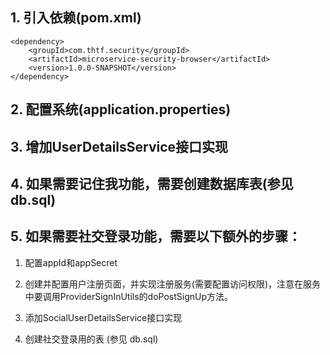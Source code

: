 ## 1. 引入依赖(pom.xml)
```
<dependency>
	<groupId>com.thtf.security</groupId>
	<artifactId>microservice-security-browser</artifactId>
	<version>1.0.0-SNAPSHOT</version>
</dependency>
```


## 2. 配置系统(application.properties)

## 3. 增加UserDetailsService接口实现

## 4. 如果需要记住我功能，需要创建数据库表(参见 db.sql)

## 5. 如果需要社交登录功能，需要以下额外的步骤：

   1. 配置appId和appSecret
   
   2. 创建并配置用户注册页面，并实现注册服务(需要配置访问权限)，注意在服务中要调用ProviderSignInUtils的doPostSignUp方法。
   
   3. 添加SocialUserDetailsService接口实现
   
   4. 创建社交登录用的表 (参见 db.sql)
